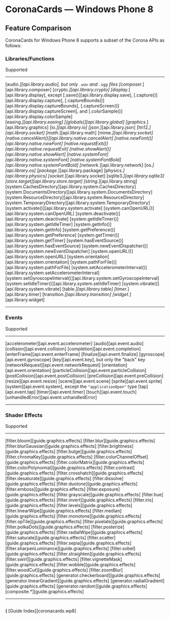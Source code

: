# CoronaCards — Windows&nbsp;Phone&nbsp;8

## Feature Comparison

CoronaCards for Windows&nbsp;Phone&nbsp;8 supports a subset of the Corona APIs as follows:

### Libraries/Functions

<div class="inner-table full-width vert-compact">

Supported
-----------------------------------------------------------------------------------------------------------------------------------------------------------------------------------------------------------------------------------------------------------------------------------------------------------------------	------
[audio.*][api.library.audio], but only `.wav` and `.ogg` files
[composer.*][api.library.composer]
[crypto.*][api.library.crypto]
[display.*][api.library.display], except [.save()][api.library.display.save], [.capture()][api.library.display.capture], [.captureBounds()][api.library.display.captureBounds], [.captureScreen()][api.library.display.captureScreen], and [.colorSample()][api.library.display.colorSample]  							
[easing.*][api.library.easing]
[(globals)][api.library.global]
[graphics.*][api.library.graphics]
[io.*][api.library.io]
[json.*][api.library.json]
[ltn12.*][api.library.socket]
[math.*][api.library.math]
[mime.*][api.library.socket]
[native.cancelAlert()][api.library.native.cancelAlert]
[native.newFont()][api.library.native.newFont]
[native.requestExit()][api.library.native.requestExit]
[native.showAlert()][api.library.native.showAlert]
[native.systemFont][api.library.native.systemFont]
[native.systemFontBold][api.library.native.systemFontBold]
[network.*][api.library.network]
[os.*][api.library.os]
[package.*][api.library.package]
[physics.*][api.library.physics]
[socket.*][api.library.socket]
[sqlite3.*][api.library.sqlite3]
[store.target][api.library.store.target]
[string.*][api.library.string]
[system.CachesDirectory][api.library.system.CachesDirectory]
[system.DocumentsDirectory][api.library.system.DocumentsDirectory]
[system.ResourceDirectory][api.library.system.ResourceDirectory]
[system.TemporaryDirectory][api.library.system.TemporaryDirectory]
[system.activate()][api.library.system.activate]
[system.canOpenURL()][api.library.system.canOpenURL]
[system.deactivate()][api.library.system.deactivate]
[system.getIdleTimer()][api.library.system.getIdleTimer]
[system.getInfo()][api.library.system.getInfo]
[system.getPreference()][api.library.system.getPreference]
[system.getTimer()][api.library.system.getTimer]
[system.hasEventSource()][api.library.system.hasEventSource]
[system.newEventDispatcher()][api.library.system.newEventDispatcher]
[system.openURL()][api.library.system.openURL]
[system.orientation][api.library.system.orientation]
[system.pathForFile()][api.library.system.pathForFile]
[system.setAccelerometerInterval()][api.library.system.setAccelerometerInterval]
[system.setGyroscopeInterval()][api.library.system.setGyroscopeInterval]
[system.setIdleTimer()][api.library.system.setIdleTimer]
[system.vibrate()][api.library.system.vibrate]
[table.*][api.library.table]
[timer.*][api.library.timer]
[transition.*][api.library.transition]
[widget.*][api.library.widget]
-----------------------------------------------------------------------------------------------------------------------------------------------------------------------------------------------------------------------------------------------------------------------------------------------------------------------	------

</div>

### Events

<div class="inner-table full-width vert-compact">

Supported	
----------------------------------------------------------------------------------	------
[accelerometer][api.event.accelerometer]
[audio][api.event.audio]
[collision][api.event.collision]
[completion][api.event.completion]
[enterFrame][api.event.enterFrame]
[finalize][api.event.finalize]
[gyroscope][api.event.gyroscope]
[key][api.event.key], but only the "back" key
[networkRequest][api.event.networkRequest]
[orientation][api.event.orientation]
[particleCollision][api.event.particleCollision]
[postCollision][api.event.postCollision]
[preCollision][api.event.preCollision]
[resize][api.event.resize]
[scene][api.event.scene]
[sprite][api.event.sprite]
[system][api.event.system], except the `"applicationOpen"` type
[tap][api.event.tap]
[timer][api.event.timer]
[touch][api.event.touch]
[unhandledError][api.event.unhandledError]
----------------------------------------------------------------------------------	------

</div>

### Shader Effects

<div class="inner-table full-width vert-compact">

Supported	
----------------------------------------------------------------------------------	------
[filter.bloom][guide.graphics.effects]
[filter.blur][guide.graphics.effects]
[filter.blurGaussian][guide.graphics.effects]
[filter.brightness][guide.graphics.effects]
[filter.bulge][guide.graphics.effects]
[filter.chromaKey][guide.graphics.effects]
[filter.colorChannelOffset][guide.graphics.effects]
[filter.colorMatrix][guide.graphics.effects]
[filter.colorPolynomial][guide.graphics.effects]
[filter.contrast][guide.graphics.effects]
[filter.crosshatch][guide.graphics.effects]
[filter.desaturate][guide.graphics.effects]
[filter.dissolve][guide.graphics.effects]
[filter.duotone][guide.graphics.effects]
[filter.emboss][guide.graphics.effects]
[filter.exposure][guide.graphics.effects]
[filter.grayscale][guide.graphics.effects]
[filter.hue][guide.graphics.effects]
[filter.invert][guide.graphics.effects]
[filter.iris][guide.graphics.effects]
[filter.levels][guide.graphics.effects]
[filter.linearWipe][guide.graphics.effects]
[filter.median][guide.graphics.effects]
[filter.monotone][guide.graphics.effects]
[filter.opTile][guide.graphics.effects]
[filter.pixelate][guide.graphics.effects]
[filter.polkaDots][guide.graphics.effects]
[filter.posterize][guide.graphics.effects]
[filter.radialWipe][guide.graphics.effects]
[filter.saturate][guide.graphics.effects]
[filter.scatter][guide.graphics.effects]
[filter.sepia][guide.graphics.effects]
[filter.sharpenLuminance][guide.graphics.effects]
[filter.sobel][guide.graphics.effects]
[filter.straighten][guide.graphics.effects]
[filter.swirl][guide.graphics.effects]
[filter.vignetteMask][guide.graphics.effects]
[filter.wobble][guide.graphics.effects]
[filter.woodCut][guide.graphics.effects]
[filter.zoomBlur][guide.graphics.effects]
[generator.checkerboard][guide.graphics.effects]
[generator.linearGradient][guide.graphics.effects]
[generator.radialGradient][guide.graphics.effects]
[generator.random][guide.graphics.effects]
[composite.*][guide.graphics.effects]
----------------------------------------------------------------------------------	------

</div>


##

<div class="walkthrough-nav">

__&lang;__ [Guide Index][coronacards.wp8]

</div>

